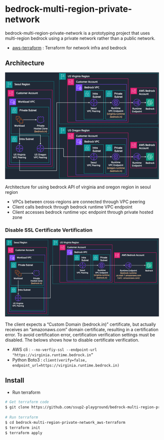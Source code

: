 # bedrock-multi-region-private-network

bedrock-multi-region-private-network is a prototyping project that uses multi-region bedrock using a private network rather than a public network.

* [aws-terraform](https://github.com/ssup2-playground/bedrock-cross-region_aws-terraform) : Terraform for network infra and bedrock

## Architecture

<img src="/images/architecture.png" width="700"/>

Architecture for using bedrock API of virginia and oregon region in seoul region

* VPCs between cross-regions are connected through VPC peering
* Client calls bedrock through bedrock runtime VPC endpoint
* Client accesses bedrock runtime vpc endpoint through private hosted zone

### Disable SSL Certificate Vertification

<img src="/images/disable-ssl.png" width="800"/>

The client expects a “Custom Domain (bedrock.in)” certificate, but actually receives an “amazonaws.com” domain certificate, resulting in a certification error. To avoid certification error, certification verification settings must be disabled. The belows shows how to disable certificate verification.

* AWS cli : `--no-verfiy-ssl --endpoint-url "https://virginia.runtime.bedrock.in”`
* Python Boto3 : `client(verify=false, endpoint_url=https://virginia.runtime.bedrock.in)`

## Install

* Run terraform

```bash
# Get terraform code
$ git clone https://github.com/ssup2-playground/bedrock-multi-region-private-network_aws-terraform.git && rm ./bedrock-multi-region-private-network_aws-terraform/terraform.tf

# Run terraform
$ cd bedrock-multi-region-private-network_aws-terraform
$ terraform init
$ terraform apply
```
